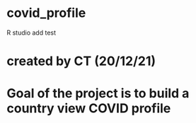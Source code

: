 # covid_profile

R studio add test

# created by CT (20/12/21)

# Goal of the project is to build a country view COVID profile
